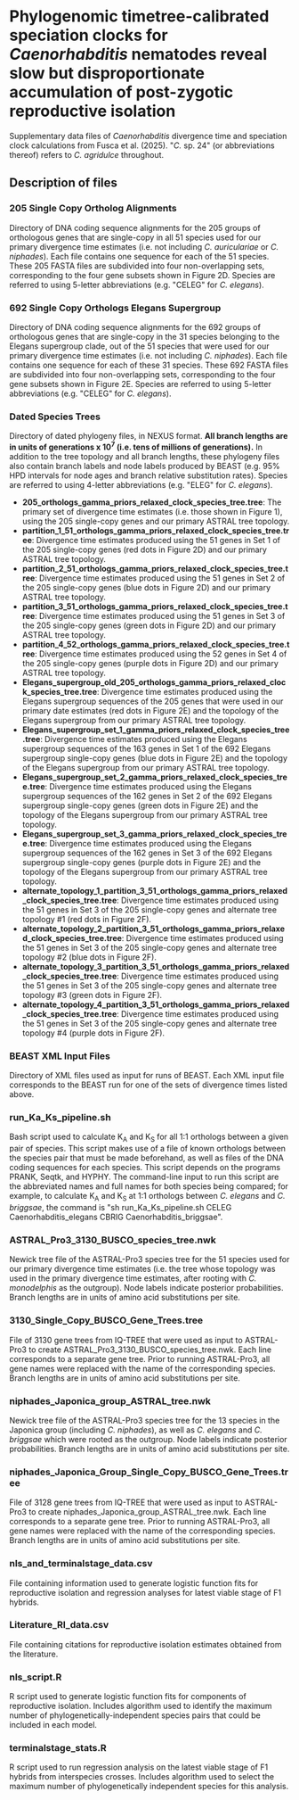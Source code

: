 # Phylogenomic timetree-calibrated speciation clocks for _Caenorhabditis_ nematodes reveal slow but disproportionate accumulation of post-zygotic reproductive isolation
Supplementary data files of _Caenorhabditis_ divergence time and speciation clock calculations from Fusca et al. (2025). "_C._ sp. 24" (or abbreviations thereof) refers to _C. agridulce_ throughout.
## Description of files
### 205 Single Copy Ortholog Alignments
Directory of DNA coding sequence alignments for the 205 groups of orthologous genes that are single-copy in all 51 species used for our primary divergence time estimates (i.e. not including _C. auriculariae_ or _C. niphades_). Each file contains one sequence for each of the 51 species. These 205 FASTA files are subdivided into four non-overlapping sets, corresponding to the four gene subsets shown in Figure 2D.  Species are referred to using 5-letter abbreviations (e.g. "CELEG" for _C. elegans_).
### 692 Single Copy Orthologs Elegans Supergroup
Directory of DNA coding sequence alignments for the 692 groups of orthologous genes that are single-copy in the 31 species belonging to the Elegans supergroup clade, out of the 51 species that were used for our primary divergence time estimates (i.e. not including _C. niphades_). Each file contains one sequence for each of these 31 species. These 692 FASTA files are subdivided into four non-overlapping sets, corresponding to the four gene subsets shown in Figure 2E.  Species are referred to using 5-letter abbreviations (e.g. "CELEG" for _C. elegans_).
### Dated Species Trees
Directory of dated phylogeny files, in NEXUS format. <b>All branch lengths are in units of generations x 10<sup>7</sup> (i.e. tens of millions of generations).</b> In addition to the tree topology and all branch lengths, these phylogeny files also contain branch labels and node labels produced by BEAST (e.g. 95% HPD intervals for node ages and branch relative substitution rates). Species are referred to using 4-letter abbreviations (e.g. "ELEG" for _C. elegans_).

<ul>
<li><b>205_orthologs_gamma_priors_relaxed_clock_species_tree.tree</b>: The primary set of divergence time estimates (i.e. those shown in Figure 1), using the 205 single-copy genes and our primary ASTRAL tree topology. </li>
<li><b>partition_1_51_orthologs_gamma_priors_relaxed_clock_species_tree.tree</b>: Divergence time estimates produced using the 51 genes in Set 1 of the 205 single-copy genes (red dots in Figure 2D) and our primary ASTRAL tree topology. </li>
<li><b>partition_2_51_orthologs_gamma_priors_relaxed_clock_species_tree.tree</b>: Divergence time estimates produced using the 51 genes in Set 2 of the 205 single-copy genes (blue dots in Figure 2D) and our primary ASTRAL tree topology. </li>
<li><b>partition_3_51_orthologs_gamma_priors_relaxed_clock_species_tree.tree</b>: Divergence time estimates produced using the 51 genes in Set 3 of the 205 single-copy genes (green dots in Figure 2D) and our primary ASTRAL tree topology. </li>
<li><b>partition_4_52_orthologs_gamma_priors_relaxed_clock_species_tree.tree</b>: Divergence time estimates produced using the 52 genes in Set 4 of the 205 single-copy genes (purple dots in Figure 2D) and our primary ASTRAL tree topology. </li>
<li><b>Elegans_supergroup_old_205_orthologs_gamma_priors_relaxed_clock_species_tree.tree</b>: Divergence time estimates produced using the Elegans supergroup sequences of the 205 genes that were used in our primary date estimates (red dots in Figure 2E) and the topology of the Elegans supergroup from our primary ASTRAL tree topology. </li>
<li><b>Elegans_supergroup_set_1_gamma_priors_relaxed_clock_species_tree.tree</b>: Divergence time estimates produced using the Elegans supergroup sequences of the 163 genes in Set 1 of the 692 Elegans supergroup single-copy genes (blue dots in Figure 2E) and the topology of the Elegans supergroup from our primary ASTRAL tree topology. </li>
<li><b>Elegans_supergroup_set_2_gamma_priors_relaxed_clock_species_tree.tree</b>: Divergence time estimates produced using the Elegans supergroup sequences of the 162 genes in Set 2 of the 692 Elegans supergroup single-copy genes (green dots in Figure 2E) and the topology of the Elegans supergroup from our primary ASTRAL tree topology. </li>
<li><b>Elegans_supergroup_set_3_gamma_priors_relaxed_clock_species_tree.tree</b>: Divergence time estimates produced using the Elegans supergroup sequences of the 162 genes in Set 3 of the 692 Elegans supergroup single-copy genes (purple dots in Figure 2E) and the topology of the Elegans supergroup from our primary ASTRAL tree topology. </li>
<li><b>alternate_topology_1_partition_3_51_orthologs_gamma_priors_relaxed_clock_species_tree.tree</b>: Divergence time estimates produced using the 51 genes in Set 3 of the 205 single-copy genes and alternate tree topology #1 (red dots in Figure 2F). </li>
<li><b>alternate_topology_2_partition_3_51_orthologs_gamma_priors_relaxed_clock_species_tree.tree</b>: Divergence time estimates produced using the 51 genes in Set 3 of the 205 single-copy genes and alternate tree topology #2 (blue dots in Figure 2F). </li>
<li><b>alternate_topology_3_partition_3_51_orthologs_gamma_priors_relaxed_clock_species_tree.tree</b>: Divergence time estimates produced using the 51 genes in Set 3 of the 205 single-copy genes and alternate tree topology #3 (green dots in Figure 2F). </li>
<li><b>alternate_topology_4_partition_3_51_orthologs_gamma_priors_relaxed_clock_species_tree.tree</b>: Divergence time estimates produced using the 51 genes in Set 3 of the 205 single-copy genes and alternate tree topology #4 (purple dots in Figure 2F). </li>
</ul>

### BEAST XML Input Files
Directory of XML files used as input for runs of BEAST. Each XML input file corresponds to the BEAST run for one of the sets of divergence times listed above.
### run_Ka_Ks_pipeline.sh
Bash script used to calculate K<sub>A</sub> and K<sub>S</sub> for all 1:1 orthologs between a given pair of species. This script makes use of a file of known orthologs between the species pair that must be made beforehand, as well as files of the DNA coding sequences for each species. This script depends on the programs PRANK, Seqtk, and HYPHY. The command-line input to run this script are the abbreviated names and full names for both species being compared; for example, to calculate K<sub>A</sub> and K<sub>S</sub> at 1:1 orthologs between _C. elegans_ and _C. briggsae_, the command is "sh run_Ka_Ks_pipeline.sh CELEG Caenorhabditis_elegans CBRIG Caenorhabditis_briggsae".
### ASTRAL_Pro3_3130_BUSCO_species_tree.nwk
Newick tree file of the ASTRAL-Pro3 species tree for the 51 species used for our primary divergence time estimates (i.e. the tree whose topology was used in the primary divergence time estimates, after rooting with _C. monodelphis_ as the outgroup). Node labels indicate posterior probabilities. Branch lengths are in units of amino acid substitutions per site. 
### 3130_Single_Copy_BUSCO_Gene_Trees.tree
File of 3130 gene trees from IQ-TREE that were used as input to ASTRAL-Pro3 to create ASTRAL_Pro3_3130_BUSCO_species_tree.nwk. Each line corresponds to a separate gene tree. Prior to running ASTRAL-Pro3, all gene names were replaced with the name of the corresponding species. Branch lengths are in units of amino acid substitutions per site.
### niphades_Japonica_group_ASTRAL_tree.nwk
Newick tree file of the ASTRAL-Pro3 species tree for the 13 species in the Japonica group (including _C. niphades_), as well as _C. elegans_ and _C. briggsae_ which were rooted as the outgroup. Node labels indicate posterior probabilities. Branch lengths are in units of amino acid substitutions per site.
### niphades_Japonica_Group_Single_Copy_BUSCO_Gene_Trees.tree
File of 3128 gene trees from IQ-TREE that were used as input to ASTRAL-Pro3 to create niphades_Japonica_group_ASTRAL_tree.nwk. Each line corresponds to a separate gene tree. Prior to running ASTRAL-Pro3, all gene names were replaced with the name of the corresponding species. Branch lengths are in units of amino acid substitutions per site.
### nls_and_terminalstage_data.csv
File containing information used to generate logistic function fits for reproductive isolation and regression analyses for latest viable stage of F1 hybrids.
### Literature_RI_data.csv
File containing citations for reproductive isolation estimates obtained from the literature.
### nls_script.R
R script used to generate logistic function fits for components of reproductive isolation. Includes algorithm used to identify the maximum number of phylogenetically-independent species pairs that could be included in each model. 
### terminalstage_stats.R
R script used to run regression analysis on the latest viable stage of F1 hybrids from interspecies crosses. Includes algorithm used to select the maximum number of phylogenetically independent species for this analysis.
